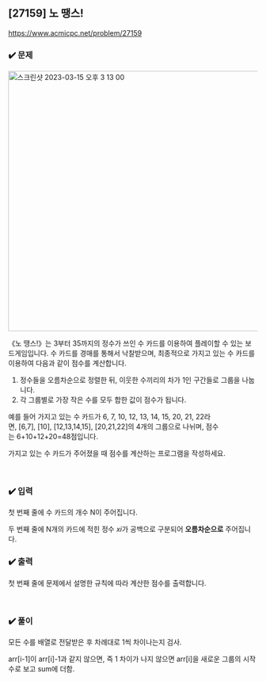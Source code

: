 ## [27159] 노 땡스!
https://www.acmicpc.net/problem/27159

### ✔️ 문제
<img width="525" alt="스크린샷 2023-03-15 오후 3 13 00" src="https://user-images.githubusercontent.com/121474189/225222467-2880ba41-4a7c-45f5-b783-f8f8fda869bb.png">

《노 땡스!》는 3부터 35까지의 정수가 쓰인 수 카드를 이용하여 플레이할 수 있는 보드게임입니다. 수 카드를 경매를 통해서 낙찰받으며, 최종적으로 가지고 있는 수 카드를 이용하여 다음과 같이 점수를 계산합니다.

1. 정수들을 오름차순으로 정렬한 뒤, 이웃한 수끼리의 차가 1인 구간들로 그룹을 나눕니다.
2. 각 그룹별로 가장 작은 수를 모두 합한 값이 점수가 됩니다.

예를 들어 가지고 있는 수 카드가 6, 7, 10, 12, 13, 14, 15, 20, 21, 22라면, [6,7], [10], [12,13,14,15], [20,21,22]의 4개의 그룹으로 나뉘며, 점수는 6+10+12+20=48점입니다.

가지고 있는 수 카드가 주어졌을 때 점수를 계산하는 프로그램을 작성하세요.

<br/>

### ✔️ 입력
첫 번째 줄에 수 카드의 개수 N이 주어집니다.

두 번째 줄에 N개의 카드에 적힌 정수 $xi$가 공백으로 구분되어 **오름차순으로** 주어집니다.

### ✔️ 출력
첫 번째 줄에 문제에서 설명한 규칙에 따라 계산한 점수를 출력합니다.

<br/>

### ✔️ 풀이
모든 수를 배열로 전달받은 후 차례대로 1씩 차이나는지 검사.

arr[i-1]이 arr[i]-1과 같지 않으면, 즉 1 차이가 나지 않으면 arr[i]을 새로운 그룹의 시작 수로 보고 sum에 더함.
